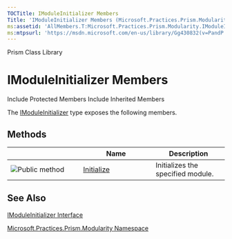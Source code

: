 ```yaml
---
TOCTitle: IModuleInitializer Members
Title: 'IModuleInitializer Members (Microsoft.Practices.Prism.Modularity)'
ms:assetid: 'AllMembers.T:Microsoft.Practices.Prism.Modularity.IModuleInitializer'
ms:mtpsurl: 'https://msdn.microsoft.com/en-us/library/Gg430832(v=PandP.50)'
---
```


Prism Class Library

IModuleInitializer Members
==========================

Include Protected Members
Include Inherited Members

The [IModuleInitializer](https://msdn.microsoft.com/t:microsoft.practices.prism.modularity.imoduleinitializer) type exposes the following members.

Methods
-------

<span id="methodTableToggle"></span>
<table>
<colgroup>
<col width="33%" />
<col width="33%" />
<col width="33%" />
</colgroup>
<thead>
<tr class="header">
<th> </th>
<th>Name</th>
<th>Description</th>
</tr>
</thead>
<tbody>
<tr class="odd">
<td><img src="https://msdn.microsoft.com/en-us/Gg430832.pubmethod(en-us,PandP.50).gif" title="Public method" /></td>
<td><a href="https://msdn.microsoft.com/m:microsoft.practices.prism.modularity.imoduleinitializer.initialize(microsoft.practices.prism.modularity.moduleinfo)">Initialize</a></td>
<td><div class="summary">
Initializes the specified module.
</div></td>
</tr>
</tbody>
</table>

See Also
--------

<span id="seeAlsoToggle"></span>
[IModuleInitializer Interface](https://msdn.microsoft.com/t:microsoft.practices.prism.modularity.imoduleinitializer)

[Microsoft.Practices.Prism.Modularity Namespace](https://msdn.microsoft.com/n:microsoft.practices.prism.modularity)
